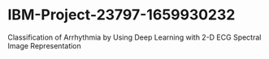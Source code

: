 # IBM-Project-23797-1659930232
Classification of Arrhythmia by Using Deep Learning with 2-D ECG Spectral Image Representation

